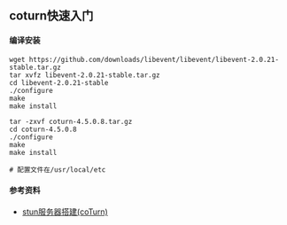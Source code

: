 ## coturn快速入门

#### 编译安装

```shell
wget https://github.com/downloads/libevent/libevent/libevent-2.0.21-stable.tar.gz
tar xvfz libevent-2.0.21-stable.tar.gz
cd libevent-2.0.21-stable
./configure
make
make install

tar -zxvf coturn-4.5.0.8.tar.gz 
cd coturn-4.5.0.8
./configure 
make
make install

# 配置文件在/usr/local/etc
```



#### 参考资料

+ [stun服务器搭建(coTurn)](https://www.cnblogs.com/wunaozai/p/9071097.html)
